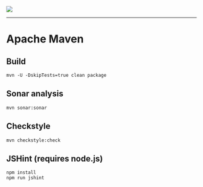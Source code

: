 ![](https://docs.simplicite.io//logos/logo250.png)
* * *

Apache Maven
============

Build
-----

``` text
mvn -U -DskipTests=true clean package
```

Sonar analysis
--------------

``` text
mvn sonar:sonar
```

Checkstyle
----------

``` text
mvn checkstyle:check
```

JSHint (requires node.js)
-------------------------

``` text
npm install
npm run jshint
```

